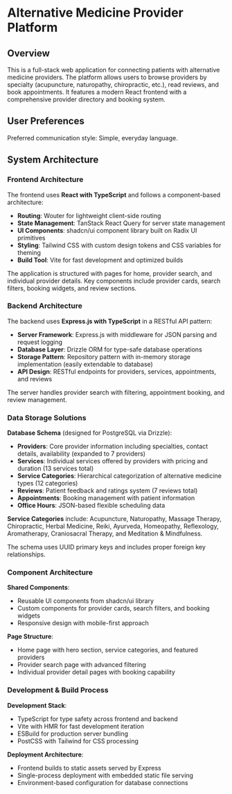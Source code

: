 # Alternative Medicine Provider Platform

## Overview

This is a full-stack web application for connecting patients with alternative medicine providers. The platform allows users to browse providers by specialty (acupuncture, naturopathy, chiropractic, etc.), read reviews, and book appointments. It features a modern React frontend with a comprehensive provider directory and booking system.

## User Preferences

Preferred communication style: Simple, everyday language.

## System Architecture

### Frontend Architecture

The frontend uses **React with TypeScript** and follows a component-based architecture:

- **Routing**: Wouter for lightweight client-side routing
- **State Management**: TanStack React Query for server state management
- **UI Components**: shadcn/ui component library built on Radix UI primitives
- **Styling**: Tailwind CSS with custom design tokens and CSS variables for theming
- **Build Tool**: Vite for fast development and optimized builds

The application is structured with pages for home, provider search, and individual provider details. Key components include provider cards, search filters, booking widgets, and review sections.

### Backend Architecture

The backend uses **Express.js with TypeScript** in a RESTful API pattern:

- **Server Framework**: Express.js with middleware for JSON parsing and request logging
- **Database Layer**: Drizzle ORM for type-safe database operations
- **Storage Pattern**: Repository pattern with in-memory storage implementation (easily extendable to database)
- **API Design**: RESTful endpoints for providers, services, appointments, and reviews

The server handles provider search with filtering, appointment booking, and review management.

### Data Storage Solutions

**Database Schema** (designed for PostgreSQL via Drizzle):
- **Providers**: Core provider information including specialties, contact details, availability (expanded to 7 providers)
- **Services**: Individual services offered by providers with pricing and duration (13 services total)
- **Service Categories**: Hierarchical categorization of alternative medicine types (12 categories)
- **Reviews**: Patient feedback and ratings system (7 reviews total)
- **Appointments**: Booking management with patient information
- **Office Hours**: JSON-based flexible scheduling data

**Service Categories** include: Acupuncture, Naturopathy, Massage Therapy, Chiropractic, Herbal Medicine, Reiki, Ayurveda, Homeopathy, Reflexology, Aromatherapy, Craniosacral Therapy, and Meditation & Mindfulness.

The schema uses UUID primary keys and includes proper foreign key relationships.

### Component Architecture

**Shared Components**:
- Reusable UI components from shadcn/ui library
- Custom components for provider cards, search filters, and booking widgets
- Responsive design with mobile-first approach

**Page Structure**:
- Home page with hero section, service categories, and featured providers
- Provider search page with advanced filtering
- Individual provider detail pages with booking capability

### Development & Build Process

**Development Stack**:
- TypeScript for type safety across frontend and backend
- Vite with HMR for fast development iteration
- ESBuild for production server bundling
- PostCSS with Tailwind for CSS processing

**Deployment Architecture**:
- Frontend builds to static assets served by Express
- Single-process deployment with embedded static file serving
- Environment-based configuration for database connections